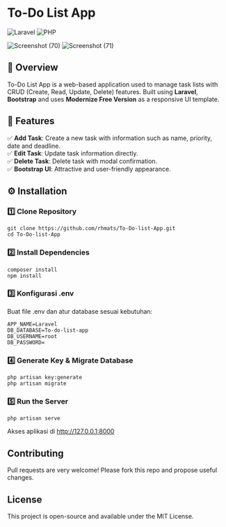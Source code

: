 # To-Do List App

![Laravel](https://img.shields.io/badge/Laravel-10.x-red?style=for-the-badge&logo=laravel)
![PHP](https://img.shields.io/badge/PHP-8.x-purple?style=for-the-badge&logo=php)

![Screenshot (70)](https://github.com/user-attachments/assets/6a43cc21-cb36-4619-afa7-3055da270cfc)
![Screenshot (71)](https://github.com/user-attachments/assets/a5476e4d-6f52-4172-991d-c642187a448f)

## 📌 Overview
To-Do List App is a web-based application used to manage task lists with CRUD (Create, Read, Update, Delete) features. Built using **Laravel**, **Bootstrap** and uses **Modernize Free Version** as a responsive UI template.

## 🚀 Features
✅ **Add Task**: Create a new task with information such as name, priority, date and deadline.  
✅ **Edit Task**: Update task information directly.  
✅ **Delete Task**: Delete task with modal confirmation.  
✅ **Bootstrap UI**: Attractive and user-friendly appearance.

## ⚙️ Installation

### 1️⃣ Clone Repository
```
git clone https://github.com/rhmats/To-Do-list-App.git
cd To-Do-list-App
```

### 2️⃣ Install Dependencies
```
composer install
npm install
```

### 3️⃣ Konfigurasi .env
Buat file .env dan atur database sesuai kebutuhan:
```
APP_NAME=Laravel
DB_DATABASE=To-do-list-app
DB_USERNAME=root
DB_PASSWORD=
```

### 4️⃣ Generate Key & Migrate Database
```
php artisan key:generate
php artisan migrate
```

### 5️⃣ Run the Server
```
php artisan serve
```
Akses aplikasi di http://127.0.0.1:8000

## Contributing
Pull requests are very welcome! Please fork this repo and propose useful changes.

## License
This project is open-source and available under the MIT License.

